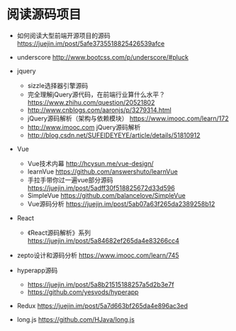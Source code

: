 # 阅读源码项目

- 如何阅读大型前端开源项目的源码 https://juejin.im/post/5afe3735518825426539afce
- underscore <http://www.bootcss.com/p/underscore/#pluck>

- jquery

  - sizzle选择器引擎源码
  - 完全理解jQuery源代码，在前端行业算什么水平？ <https://www.zhihu.com/question/20521802>
  - <http://www.cnblogs.com/aaronjs/p/3279314.html>
  - jQuery源码解析（架构与依赖模块） <https://www.imooc.com/learn/172>
  - <http://www.imooc.com> jQuery源码解析
  - <http://blog.csdn.net/SUFEIDEYEYE/article/details/51810912>

- Vue

  - Vue技术内幕 http://hcysun.me/vue-design/
  - learnVue <https://github.com/answershuto/learnVue>
  - 手拉手带你过一遍vue部分源码 https://juejin.im/post/5adff30f518825672d33d596
  - SimpleVue <https://github.com/balancelove/SimpleVue>
  - Vue源码分析 https://juejin.im/post/5ab07a63f265da2389258b12

- React

  - 《React源码解析》系列 <https://juejin.im/post/5a84682ef265da4e83266cc4>

- zepto设计和源码分析 <https://www.imooc.com/learn/745>

- hyperapp源码

  - <https://juejin.im/post/5a8b21515188257a5d2b3e7f>
  - <https://github.com/yesvods/hyperapp>

- Redux <https://juejin.im/post/5a7d663bf265da4e896ac3ed>

- long.js <https://github.com/HJava/long.js>
